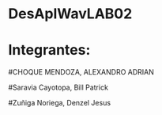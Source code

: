 # DesAplWavLAB02


# Integrantes:

#CHOQUE MENDOZA, ALEXANDRO ADRIAN

#Saravia Cayotopa, Bill Patrick

#Zuñiga Noriega, Denzel Jesus
